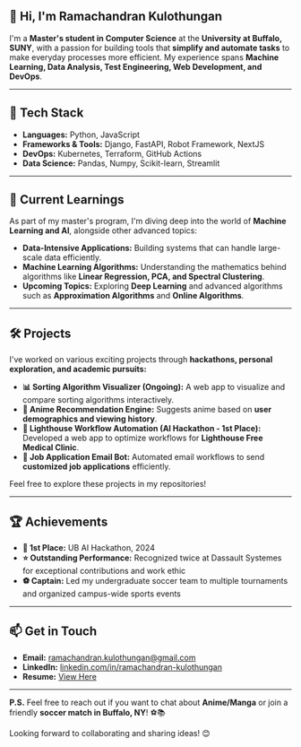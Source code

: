 ## 👋 Hi, I'm **Ramachandran Kulothungan**

I'm a **Master's student in Computer Science** at the **University at Buffalo, SUNY**, with a passion for building tools that **simplify and automate tasks** to make everyday processes more efficient. My experience spans **Machine Learning, Data Analysis, Test Engineering, Web Development, and DevOps**.

---

## 🧠 **Tech Stack**
- **Languages:** Python, JavaScript  
- **Frameworks & Tools:** Django, FastAPI, Robot Framework, NextJS
- **DevOps:** Kubernetes, Terraform, GitHub Actions  
- **Data Science:** Pandas, Numpy, Scikit-learn, Streamlit

---

## 🚀 **Current Learnings**
As part of my master's program, I'm diving deep into the world of **Machine Learning and AI**, alongside other advanced topics:

- **Data-Intensive Applications:** Building systems that can handle large-scale data efficiently.  
- **Machine Learning Algorithms:** Understanding the mathematics behind algorithms like **Linear Regression, PCA, and Spectral Clustering**.  
- **Upcoming Topics:** Exploring **Deep Learning** and advanced algorithms such as **Approximation Algorithms** and **Online Algorithms**.  

---

## 🛠️ **Projects**
I've worked on various exciting projects through **hackathons, personal exploration, and academic pursuits:**

- **📊 Sorting Algorithm Visualizer (Ongoing):** A web app to visualize and compare sorting algorithms interactively.  
- **🎌 Anime Recommendation Engine:** Suggests anime based on **user demographics and viewing history**.  
- **🏥 Lighthouse Workflow Automation (AI Hackathon - 1st Place):** Developed a web app to optimize workflows for **Lighthouse Free Medical Clinic**.  
- **📧 Job Application Email Bot:** Automated email workflows to send **customized job applications** efficiently.  

Feel free to explore these projects in my repositories!

---

## 🏆 **Achievements**
- **🏅 1st Place:** UB AI Hackathon, 2024  
- **⭐ Outstanding Performance:** Recognized twice at Dassault Systemes for exceptional contributions and work ethic  
- **⚽ Captain:** Led my undergraduate soccer team to multiple tournaments and organized campus-wide sports events  

---

## 📫 **Get in Touch**
- **Email:** [ramachandran.kulothungan@gmail.com](mailto:ramachandran.kulothungan@gmail.com)  
- **LinkedIn:** [linkedin.com/in/ramachandran-kulothungan](https://www.linkedin.com/in/ramachandran-kulothungan/)  
- **Resume:** [View Here](https://drive.google.com/file/d/1EKP-2uxhAvs5Y5AbDAUFYGz4KWLFWJ2x/view?usp=drive_link)  

---

**P.S.** Feel free to reach out if you want to chat about **Anime/Manga** or join a friendly **soccer match in Buffalo, NY**! ⚽📚  

Looking forward to collaborating and sharing ideas! 😊
